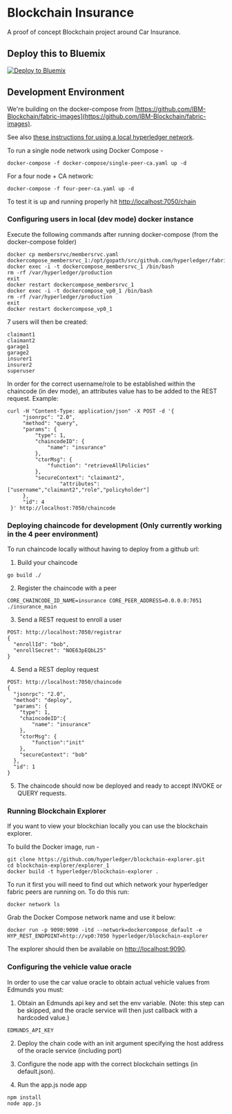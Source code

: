 # Blockchain Insurance

A proof of concept Blockchain project around Car Insurance.

## Deploy this to Bluemix

[![Deploy to Bluemix](https://bluemix.net/deploy/button.png)](https://bluemix.net/deploy?repository=https://github.com/Capgemini-AIE/blockchain-insurance&branch=feature/self-deploying)

## Development Environment

We're building on the docker-compose from [https://github.com/IBM-Blockchain/fabric-images](https://github.com/IBM-Blockchain/fabric-images).

See also [these instructions for using a local hyperledger network](https://github.com/IBM-Blockchain/marbles/blob/master/docs/use_local_hyperledger.md).

To run a single node network using Docker Compose -

```
docker-compose -f docker-compose/single-peer-ca.yaml up -d
```

For a four node + CA network:

```
docker-compose -f four-peer-ca.yaml up -d
```

To test it is up and running properly hit [http://localhost:7050/chain](http://localhost:7050/chain)

### Configuring users in local (dev mode) docker instance

Execute the following commands after running docker-compose (from the docker-compose folder)

```
docker cp membersrvc/membersrvc.yaml dockercompose_membersrvc_1:/opt/gopath/src/github.com/hyperledger/fabric/membersrvc
docker exec -i -t dockercompose_membersrvc_1 /bin/bash
rm -rf /var/hyperledger/production
exit
docker restart dockercompose_membersrvc_1
docker exec -i -t dockercompose_vp0_1 /bin/bash
rm -rf /var/hyperledger/production
exit
docker restart dockercompose_vp0_1

```

7 users will then be created:

```
claimant1
claimant2
garage1
garage2
insurer1
insurer2
superuser
```

In order for the correct username/role to be established within the chaincode (in dev mode), an attributes
value has to be added to the REST request.  Example:

```
curl -H "Content-Type: application/json" -X POST -d '{
     "jsonrpc": "2.0",
     "method": "query",
     "params": {
         "type": 1,
         "chaincodeID": {
             "name": "insurance"
         },
         "ctorMsg": {
             "function": "retrieveAllPolicies"
         },
         "secureContext": "claimant2",
				 "attributes": ["username","claimant2","role","policyholder"]
     },
     "id": 4
 }' http://localhost:7050/chaincode
```

### Deploying chaincode for development (Only currently working in the 4 peer environment)

To run chaincode locally without having to deploy from a github url:

1) Build your chaincode

```
go build ./
```

2) Register the chaincode with a peer

```
CORE_CHAINCODE_ID_NAME=insurance CORE_PEER_ADDRESS=0.0.0.0:7051 ./insurance_main
```

3) Send a REST request to enroll a user

```
POST: http://localhost:7050/registrar
{
  "enrollId": "bob",
  "enrollSecret": "NOE63pEQbL25"
}
```

4) Send a REST deploy request

```
POST: http://localhost:7050/chaincode
{
  "jsonrpc": "2.0",
  "method": "deploy",
  "params": {
    "type": 1,
    "chaincodeID":{
        "name": "insurance"
    },
    "ctorMsg": {
        "function":"init"
    },
    "secureContext": "bob"
  },
  "id": 1
}
```

5) The chaincode should now be deployed and ready to accept INVOKE or QUERY requests.

### Running Blockchain Explorer

If you want to view your blockchian locally you can use the blockchain explorer.

To build the Docker image, run -

```
git clone https://github.com/hyperledger/blockchain-explorer.git
cd blockchain-explorer/explorer_1
docker build -t hyperledger/blockchain-explorer .
```

To run it first you will need to find out which network your hyperledger fabric peers are running on.
To do this run:

```
docker network ls
```

Grab the Docker Compose network name and use it below:

```
docker run -p 9090:9090 -itd --network=dockercompose_default -e HYP_REST_ENDPOINT=http://vp0:7050 hyperledger/blockchain-explorer
```

The explorer should then be available on [http://localhost:9090](http://localhost:9090).

### Configuring the vehicle value oracle

In order to use the car value oracle to obtain actual vehicle values from Edmunds you must:

1) Obtain an Edmunds api key and set the env variable. (Note: this step can be skipped, and the oracle service will then just callback with a hardcoded value.)

```
EDMUNDS_API_KEY
```

2) Deploy the chain code with an init argument specifying the host address of the oracle service (including port)

3) Configure the node app with the correct blockchain settings (in default.json).

4) Run the app.js node app

```
npm install
node app.js
```
